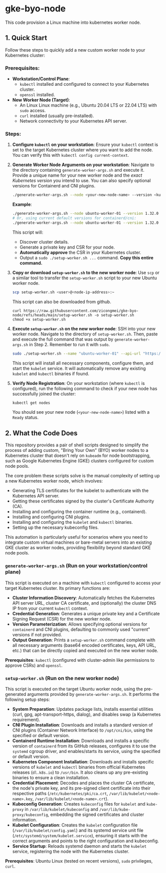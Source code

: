 # gke-byo-node

This code provision a Linux machine into kubernetes worker node.

## 1. Quick Start

Follow these steps to quickly add a new custom worker node to your Kubernetes cluster:

### Prerequisites:

*   **Workstation/Control Plane**:
    *   `kubectl` installed and configured to connect to your Kubernetes cluster.
    *   `openssl` installed.
*   **New Worker Node (Target)**:
    *   An Linux Linux machine (e.g., Ubuntu 20.04 LTS or 22.04 LTS) with `sudo` access.
    *   `curl` installed (usually pre-installed).
    *   Network connectivity to your Kubernetes API server.

### Steps:

1.  **Configure `kubectl` on your workstation**:
    Ensure your `kubectl` context is set to the target Kubernetes cluster where you want to add the node. You can verify this with `kubectl config current-context`.

2.  **Generate Worker Node Arguments on your workstation**:
    Navigate to the directory containing `generate-worker-args.sh` and execute it. Provide a unique name for your new worker node and the *exact Kubernetes version* you intend to use. You can also specify optional versions for Containerd and CNI plugins.
    ```bash
    ./generate-worker-args.sh --node <your-new-node-name> --version <kubernetes-version> [--containerd-version <version>] [--cni-version <version>]
    ```
    **Example**:
    ```bash
    ./generate-worker-args.sh --node ubuntu-worker-01 --version 1.32.0 --containerd-version 1.7.22 --cni-version 1.5.1
    # Or, using current default versions for containerd/cni:
    ./generate-worker-args.sh --node ubuntu-worker-01 --version 1.32.0
    ```
    This script will:
    *   Discover cluster details.
    *   Generate a private key and CSR for your node.
    *   **Automatically approve** the CSR in your Kubernetes cluster.
    *   Output a `sudo ./setup-worker.sh ...` command. **Copy this entire command.**

3.  **Copy or download `setup-worker.sh` to the new worker node**:
    Use `scp` or a similar tool to transfer the `setup-worker.sh` script to your new Ubuntu worker node.
    ```bash
    scp setup-worker.sh <user>@<node-ip-address>:~
    ```

    This script can also be downloaded from github.
    ```
    curl https://raw.githubusercontent.com/zicongmei/gke-byo-node/refs/heads/main/setup-worker.sh -o setup-worker.sh
    chmod +x setup-worker.sh
    ```

4.  **Execute `setup-worker.sh` on the new worker node**:
    SSH into your new worker node. Navigate to the directory of `setup-worker.sh`.
    Then, paste and execute the full command that was output by `generate-worker-args.sh` in Step 2. Remember to run it with `sudo`.
    ```bash
    sudo ./setup-worker.sh --name "ubuntu-worker-01" --api-url "https://34.123.45.67" --ca-cert-base64 "..." --node-private-key-base64 "..." --node-client-cert-base64 "..." --cluster-dns-ip "10.96.0.10" --version "1.32.0" --containerd-version "1.7.22" --cni-version "1.5.1"
    ```
    This script will install all necessary components, configure them, and start the `kubelet` service. It will automatically remove any existing `kubelet` and `kubectl` binaries if found.

5.  **Verify Node Registration**:
    On your workstation (where `kubectl` is configured), run the following command to check if your new node has successfully joined the cluster:
    ```bash
    kubectl get nodes
    ```
    You should see your new node (`<your-new-node-name>`) listed with a `Ready` status.

## 2. What the Code Does

This repository provides a pair of shell scripts designed to simplify the process of adding custom, "Bring Your Own" (BYO) worker nodes to a Kubernetes cluster that doesn't rely on `kubeadm` for node bootstrapping, such as Google Kubernetes Engine (GKE) clusters configured for custom node pools.

The core problem these scripts solve is the manual complexity of setting up a new Kubernetes worker node, which involves:
*   Generating TLS certificates for the kubelet to authenticate with the Kubernetes API server.
*   Getting these certificates signed by the cluster's Certificate Authority (CA).
*   Installing and configuring the container runtime (e.g., containerd).
*   Installing and configuring CNI plugins.
*   Installing and configuring the `kubelet` and `kubectl` binaries.
*   Setting up the necessary kubeconfig files.

This automation is particularly useful for scenarios where you need to integrate custom virtual machines or bare-metal servers into an existing GKE cluster as worker nodes, providing flexibility beyond standard GKE node pools.

### `generate-worker-args.sh` (Run on your workstation/control plane)

This script is executed on a machine with `kubectl` configured to access your target Kubernetes cluster. Its primary functions are:
*   **Cluster Information Discovery**: Automatically fetches the Kubernetes API server URL, cluster CA certificate, and (optionally) the cluster DNS IP from your current `kubectl` context.
*   **Credential Generation**: Generates a unique private key and a Certificate Signing Request (CSR) for the new worker node.
*   **Version Parameterization**: Allows specifying optional versions for `containerd` and CNI plugins, defaulting to commonly used "current" versions if not provided.
*   **Output Generation**: Prints a `setup-worker.sh` command complete with all necessary arguments (base64 encoded certificates, keys, API URL, etc.) that can be directly copied and executed on the new worker node.

**Prerequisites**: `kubectl` (configured with cluster-admin like permissions to approve CSRs) and `openssl`.

### `setup-worker.sh` (Run on the new worker node)

This script is executed on the target Ubuntu worker node, using the pre-generated arguments provided by `generate-worker-args.sh`. It performs the following setup steps:
*   **System Preparation**: Updates package lists, installs essential utilities (curl, gpg, apt-transport-https, dialog), and disables swap (a Kubernetes requirement).
*   **CNI Plugin Installation**: Downloads and installs a standard version of CNI plugins (Container Network Interface) to `/opt/cni/bin`, using the specified or default version.
*   **Containerd Runtime Installation**: Downloads and installs a specific version of `containerd` from its GitHub releases, configures it to use the `systemd` cgroup driver, and enables/starts its service, using the specified or default version.
*   **Kubernetes Component Installation**: Downloads and installs specific versions of `kubelet` and `kubectl` binaries from official Kubernetes releases (`dl.k8s.io`) to `/usr/bin`. It also cleans up any pre-existing binaries to ensure a clean installation.
*   **Credential Placement**: Decodes and places the cluster CA certificate, the node's private key, and its pre-signed client certificate into their respective paths (`/etc/kubernetes/pki/ca.crt`, `/var/lib/kubelet/<node-name>.key`, `/var/lib/kubelet/<node-name>.crt`).
*   **Kubeconfig Generation**: Creates `kubeconfig` files for `kubelet` and `kube-proxy` in `/var/lib/kubelet/kubeconfig` and `/var/lib/kube-proxy/kubeconfig`, embedding the signed certificates and cluster information.
*   **Kubelet Configuration**: Creates the `kubelet` configuration file (`/var/lib/kubelet/config.yaml`) and its systemd service unit file (`/etc/systemd/system/kubelet.service`), ensuring it starts with the correct arguments and points to the right configuration and kubeconfig.
*   **Service Startup**: Reloads systemd daemon and starts the `kubelet` service, registering the node with the Kubernetes cluster.

**Prerequisites**: Ubuntu Linux (tested on recent versions), `sudo` privileges, `curl`.